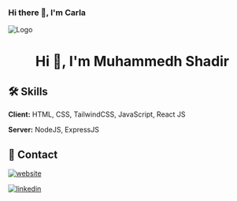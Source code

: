 ### Hi there 👋, I'm Carla

![Logo](https://media4.giphy.com/media/6heBQSjt2IoA8/giphy.gif?cid=ecf05e47qvlrosjdovmicu9x3am3qinbpe7jt4beupgrp9pp&rid=giphy.gif&ct=g)
<h1 align="center">Hi 👋, I'm Muhammedh Shadir</h1>

## 🛠 Skills

**Client:** HTML, CSS, TailwindCSS, JavaScript, React JS

**Server:** NodeJS, ExpressJS


## 🔗 Contact 
[![website](https://img.shields.io/badge/my_portfolio-000?style=for-the-badge&logo=ko-fi&logoColor=white)](https://vilacarla.com/) 

[![linkedin](https://img.shields.io/badge/linkedin-0A66C2?style=for-the-badge&logo=linkedin&logoColor=white)](www.linkedin.com/in/vilacarla/)
